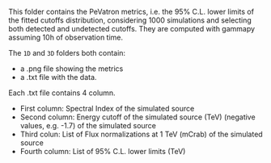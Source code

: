 This folder contains the PeVatron metrics, i.e. the 95% C.L. lower limits of the fitted cutoffs distribution, considering 1000 simulations and selecting both detected and undetected cutoffs. They are computed with gammapy assuming 10h of observation time.

The `1D` and `3D` folders both contain:
- a .png file showing the metrics
- a .txt file with the data.

Each .txt file contains 4 column.
- First column: Spectral Index of the simulated source 
- Second column: Energy cutoff of the simulated source (TeV) (negative values, e.g. -1.7) of the simulated source
- Third colun: List of Flux normalizations at 1 TeV (mCrab) of the simulated source
- Fourth column: List of 95% C.L. lower limits (TeV)
